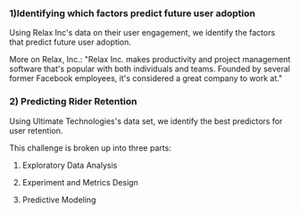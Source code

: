 
### 1)Identifying which factors predict future user adoption

Using Relax Inc's data on their user engagement, we identify the factors that predict future user adoption.

More on Relax, Inc.: "Relax Inc. makes productivity and project management software that's popular with both individuals and teams. Founded by several former Facebook employees, it's considered a great company to work at."

### 2) Predicting Rider Retention 

Using Ultimate Technologies's data set, we identify the best predictors for user retention.

This challenge is broken up into three parts:

1) Exploratory Data Analysis

2) Experiment and Metrics Design

3) Predictive Modeling

